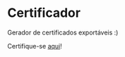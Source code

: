 # Certificador

Gerador de certificados exportáveis :)

Certifique-se [aqui](https://certifier.netlify.app/)!
